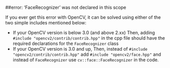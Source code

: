 ##error: ‘FaceRecognizer’ was not declared in this scope

If you ever get this error with OpenCV, it can be solved using either of the two simple includes mentioned below:

* If your OpenCV version is below 3.0 (and above 2.xx)
		Then, adding `#include "opencv2/contrib/contrib.hpp"` in the cpp file should have the required declarations for the `FaceRecognizer` class
* If your OpenCV version is 3.0 and up,
		Then, instead of `#include "opencv2/contrib/contrib.hpp"` add `#include "opencv2/face.hpp"` and instead of `FaceRecognizer` use `cv::face::FaceRecognizer` in the code.

